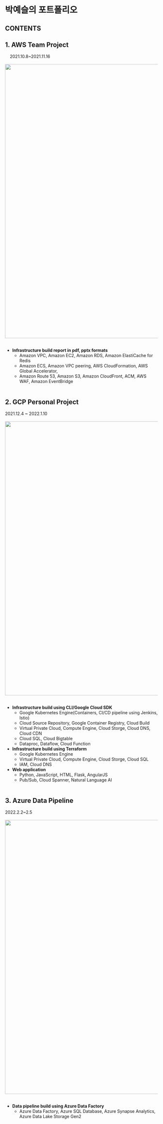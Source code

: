 # **박예슬의 포트폴리오**<br>
## CONTENTS<br>
## 1. AWS Team Project<br>
&nbsp;&nbsp;&nbsp;&nbsp;2021.10.8~2021.11.16
<br><br>
<img src="https://mega-gcp.s3.ap-northeast-2.amazonaws.com/aws_diagram.png" width="900"><br><br>
  - **Infrastructure build report in pdf, pptx formats**
    * Amazon VPC, Amazon EC2, Amazon RDS, Amazon ElastiCache for Redis
    * Amazon ECS, Amazon VPC peering, AWS CloudFormation, AWS Global Accelerator,
    * Amazon Route 53, Amazon S3, Amazon CloudFront, ACM, AWS WAF, Amazon EventBridge
<br><br>
## 2. GCP Personal Project<br>
2021.12.4 ~ 2022.1.10
<br><br>
<img src="https://storage.googleapis.com/bts-statics/gcp-dia-fin.png" width="900"><br><br>
  - **Infrastructure build using CLI/Google Cloud SDK**
    * Google Kubernetes Engine(Containers, CI/CD pipeline using Jenkins, Istio)
    * Cloud Source Repository, Google Container Registry, Cloud Build
    * Virtual Private Cloud, Compute Engine, Cloud Storge, Cloud DNS, Cloud CDN
    * Cloud SQL, Cloud Bigtable
    * Dataproc, Dataflow, Cloud Function<br>
  - **Infrastructure build using Terraform**
    * Google Kubernetes Engine
    * Virtual Private Cloud, Compute Engine, Cloud Storge, Cloud SQL
    * IAM, Cloud DNS<br>
  - **Web application**
    * Python, JavaScript, HTML, Flask, AngularJS
    * Pub/Sub, Cloud Spanner, Natural Language AI<br><br>
## 3. Azure Data Pipeline<br>
2022.2.2~2.5
<br><br>
<img src="https://storage.googleapis.com/bts-static-1/azure_diagram.png" width="900"><br><br>
- **Data pipeline build using Azure Data Factory**
  * Azure Data Factory, Azure SQL Database, Azure Synapse Analytics, Azure Data Lake Storage Gen2
<br><br>
